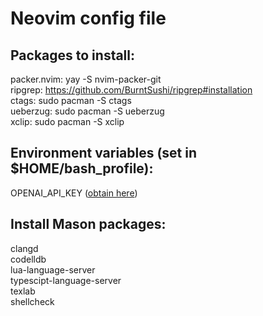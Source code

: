 # Neovim config file

## Packages to install:
packer.nvim: yay -S nvim-packer-git \
ripgrep: https://github.com/BurntSushi/ripgrep#installation \
ctags: sudo pacman -S ctags \
ueberzug: sudo pacman -S ueberzug \
xclip: sudo pacman -S xclip

## Environment variables (set in $HOME/bash_profile):
OPENAI_API_KEY ([obtain here](https://beta.openai.com/account/api-keys))

## Install Mason packages:
clangd \
codelldb \
lua-language-server \
typescipt-language-server \
texlab \
shellcheck
